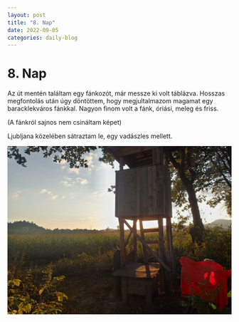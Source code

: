 ```yaml
---
layout: post
title: "8. Nap"
date: 2022-09-05
categories: daily-blog
---
```


# 8. Nap

Az út mentén találtam egy fánkozót, már messze ki volt táblázva.
Hosszas megfontolás után úgy döntöttem, hogy megjultalmazom magamat egy baracklekváros fánkkal. Nagyon finom volt a fánk, óriási, meleg és friss.

(A fánkról sajnos nem csináltam képet)

Ljubljana közelében sátraztam le, egy vadászles mellett.

![Tábor](day8camp.jpg)
